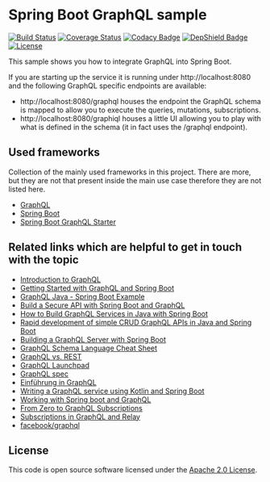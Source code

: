 # Spring Boot GraphQL sample
[![Build Status](https://travis-ci.org/ingogriebsch/sample-spring-boot-graphql.svg?branch=master)](https://travis-ci.org/ingogriebsch/sample-spring-boot-graphql)
[![Coverage Status](https://coveralls.io/repos/github/ingogriebsch/sample-spring-boot-graphql/badge.svg?branch=master)](https://coveralls.io/github/ingogriebsch/sample-spring-boot-graphql?branch=master)
[![Codacy Badge](https://api.codacy.com/project/badge/Grade/ecf1295a97c0450399e6ad20f82f0d5a)](https://www.codacy.com/app/ingo.griebsch/sample-spring-boot-graphql?utm_source=github.com&utm_medium=referral&utm_content=ingogriebsch/sample-spring-boot-graphql&utm_campaign=Badge_Grade)
[![DepShield Badge](https://depshield.sonatype.org/badges/ingogriebsch/sample-spring-boot-graphql/depshield.svg)](https://depshield.github.io)
[![License](http://img.shields.io/:license-apache-blue.svg)](http://www.apache.org/licenses/LICENSE-2.0.html)

This sample shows you how to integrate GraphQL into Spring Boot.

If you are starting up the service it is running under http://localhost:8080 and the following GraphQL specific endpoints are available:
* http://localhost:8080/graphql houses the endpoint the GraphQL schema is mapped to allow you to execute the queries, mutations, subscriptions.
* http://localhost:8080/graphiql houses a little UI allowing you to play with what is defined in the schema (it in fact uses the /graphql endpoint).

## Used frameworks
Collection of the mainly used frameworks in this project. There are more, but they are not that present inside the main use case therefore they are not listed here.
* [GraphQL](https://github.com/graphql-java-kickstart/graphql-java-tools/)
* [Spring Boot](https://docs.spring.io/spring-boot/docs/1.5.10.RELEASE/reference/htmlsingle/)
* [Spring Boot GraphQL Starter](https://github.com/graphql-java-kickstart/graphql-spring-boot/)

## Related links which are helpful to get in touch with the topic
* [Introduction to GraphQL](https://graphql.org/learn/)
* [Getting Started with GraphQL and Spring Boot](https://www.baeldung.com/spring-graphql/)
* [GraphQL Java - Spring Boot Example](https://www.codenotfound.com/graphql-java-spring-boot-example.html)
* [Build a Secure API with Spring Boot and GraphQL](https://developer.okta.com/blog/2018/08/16/secure-api-spring-boot-graphql)
* [How to Build GraphQL Services in Java with Spring Boot](https://dev.to/sambenskin/howto-build-graphql-services-in-java-with-spring-boot---part-1-38b2)
* [Rapid development of simple CRUD GraphQL APIs in Java and Spring Boot](https://medium.com/@iguissouma/rapid-development-of-simple-crud-graphql-apis-in-java-and-spring-boot-bafc4e8d387a)
* [Building a GraphQL Server with Spring Boot](https://www.pluralsight.com/guides/building-a-graphql-server-with-spring-boot)
* [GraphQL Schema Language Cheat Sheet](https://wehavefaces.net/graphql-shorthand-notation-cheatsheet-17cd715861b6)
* [GraphQL vs. REST](https://blog.apollographql.com/graphql-vs-rest-5d425123e34b)
* [GraphQL Launchpad](https://launchpad.graphql.com/new)
* [GraphQL spec](http://facebook.github.io/graphql/)
* [Einführung in GraphQL](https://jaxenter.de/einfuehrung-in-graphql-71048)
* [Writing a GraphQL service using Kotlin and Spring Boot](https://blog.pusher.com/writing-graphql-service-using-kotlin-spring-boot/)
* [Working with Spring boot and GraphQL](https://g00glen00b.be/graphql-spring-boot/)
* [From Zero to GraphQL Subscriptions](https://hackernoon.com/from-zero-to-graphql-subscriptions-416b9e0284f3)
* [Subscriptions in GraphQL and Relay](https://graphql.org/blog/subscriptions-in-graphql-and-relay/)
* [facebook/graphql](https://github.com/facebook/graphql)

## License
This code is open source software licensed under the [Apache 2.0 License](https://www.apache.org/licenses/LICENSE-2.0.html).
